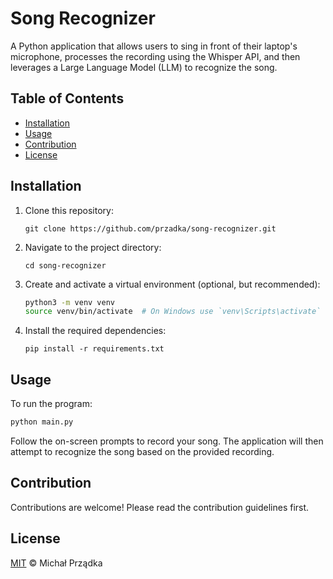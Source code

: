 # Song Recognizer

A Python application that allows users to sing in front of their laptop's microphone, processes the recording using the Whisper API, and then leverages a Large Language Model (LLM) to recognize the song.

## Table of Contents

- [Installation](#installation)
- [Usage](#usage)
- [Contribution](#contribution)
- [License](#license)

## Installation

1. Clone this repository:
   ```
   git clone https://github.com/przadka/song-recognizer.git
   ```

2. Navigate to the project directory:
   ```
   cd song-recognizer
   ```

3. Create and activate a virtual environment (optional, but recommended):
   ```bash
   python3 -m venv venv
   source venv/bin/activate  # On Windows use `venv\Scripts\activate`
   ```

4. Install the required dependencies:
   ```
   pip install -r requirements.txt
   ```

## Usage

To run the program:
```bash
python main.py
```
Follow the on-screen prompts to record your song. The application will then attempt to recognize the song based on the provided recording.

## Contribution

Contributions are welcome! Please read the contribution guidelines first.

## License

[MIT](LICENSE) © Michał Prządka